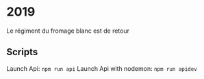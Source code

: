 # 2019

Le régiment du fromage blanc est de retour

## Scripts

Launch Api: `npm run api`
Launch Api with nodemon: `npm run apidev`
